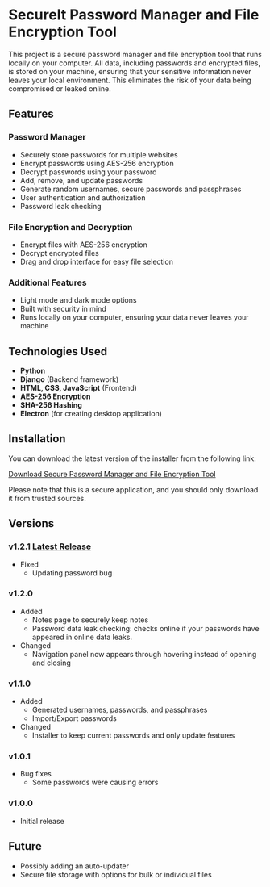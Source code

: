 # SecureIt Password Manager and File Encryption Tool

This project is a secure password manager and file encryption tool that runs locally on your computer. All data, including passwords and encrypted files, is stored on your machine, ensuring that your sensitive information never leaves your local environment. This eliminates the risk of your data being compromised or leaked online.

## Features

### Password Manager
- Securely store passwords for multiple websites
- Encrypt passwords using AES-256 encryption
- Decrypt passwords using your password
- Add, remove, and update passwords
- Generate random usernames, secure passwords and passphrases
- User authentication and authorization
- Password leak checking

### File Encryption and Decryption
- Encrypt files with AES-256 encryption
- Decrypt encrypted files
- Drag and drop interface for easy file selection

### Additional Features
- Light mode and dark mode options
- Built with security in mind
- Runs locally on your computer, ensuring your data never leaves your machine

## Technologies Used

- **Python**
- **Django** (Backend framework)
- **HTML, CSS, JavaScript** (Frontend)
- **AES-256 Encryption**
- **SHA-256 Hashing**
- **Electron** (for creating desktop application)

## Installation

You can download the latest version of the installer from the following link:

[Download Secure Password Manager and File Encryption Tool](https://docs.google.com/document/d/1JyOS9NS0veIGWtwQbDDhqMZkmT9Ly5bGDtJi29cYn0g/edit?usp=sharing)

Please note that this is a secure application, and you should only download it from trusted sources.

## Versions

### v1.2.1 [Latest Release]

- Fixed
  - Updating password bug

### v1.2.0

- Added
  - Notes page to securely keep notes
  - Password data leak checking: checks online if your passwords have appeared in online data leaks.
- Changed
  - Navigation panel now appears through hovering instead of opening and closing

### v1.1.0

- Added
  - Generated usernames, passwords, and passphrases
  - Import/Export passwords
- Changed
  - Installer to keep current passwords and only update features

### v1.0.1

- Bug fixes
  - Some passwords were causing errors

### v1.0.0

- Initial release

[Latest Release]: https://docs.google.com/document/d/1JyOS9NS0veIGWtwQbDDhqMZkmT9Ly5bGDtJi29cYn0g/edit?usp=sharing

## Future
- Possibly adding an auto-updater
- Secure file storage with options for bulk or individual files

